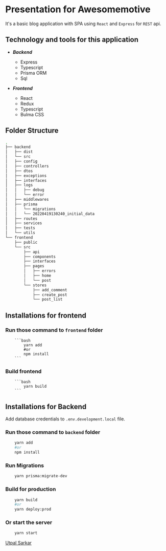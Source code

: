 # Presentation for Awesomemotive

It's a basic blog application with SPA using `React` and `Express` for `REST` api.

## Technology and tools for this application

- **_Backend_**
  - Express
  - Typescript
  - Prisma ORM
  - Sql
- **_Frontend_**

  - React
  - Redux
  - Typescript
  - Bulma CSS

## Folder Structure

```bash
.
├── backend
│   ├── dist
│   └── src
│   ├── config
│   ├── controllers
│   ├── dtos
│   ├── exceptions
│   ├── interfaces
│   ├── logs
│   │   ├── debug
│   │   └── error
│   ├── middlewares
│   ├── prisma
│   │   └── migrations
│   │   └── 20220419130240_initial_data
│   ├── routes
│   ├── services
│   ├── tests
│   └── utils
└── frontend
    ├── public
    └── src
        ├── api
        ├── components
        ├── interfaces
        ├── pages
        │   ├── errors
        │   ├── home
        │   └── post
        └── stores
            ├── add_comment
            ├── create_post
            └── post_list
```

## Installations for frontend

### Run those command to `frontend` folder

        ```bash
            yarn add
            #or
            npm install
        ```

### Build frontend

        ```bash
            yarn build
        ```

## Installations for Backend

Add database credentials to `.env.development.local` file.

### Run those command to `backend` folder

```bash
    yarn add
    #or
    npm install
```

### Run Migrations

```bash
    yarn prisma:migrate-dev
```

### Build for production

```bash
    yarn build
    #or
    yarn deploy:prod
```

### Or start the server

```bash
    yarn start
```

[Utpal Sarkar](https://github.com/uksarkar)
